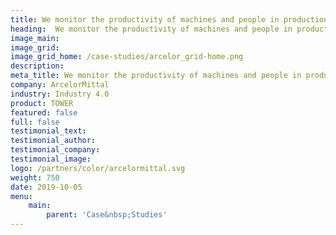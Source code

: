 ```yaml
---
title: We monitor the productivity of machines and people in production ArcelorMittal
heading:  We monitor the productivity of machines and people in production
image_main: 
image_grid: 
image_grid_home: /case-studies/arcelor_grid-home.png
description:
meta_title: We monitor the productivity of machines and people in production ArcelorMittal | HARDWARIO case study
company: ArcelorMittal
industry: Industry 4.0
product: TOWER
featured: false
full: false
testimonial_text: 
testimonial_author: 
testimonial_company: 
testimonial_image: 
logo: /partners/color/arcelormittal.svg
weight: 750
date: 2019-10-05
menu:
    main:
        parent: 'Case&nbsp;Studies'
---
```

